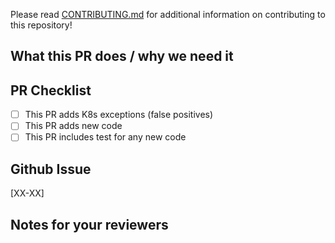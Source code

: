 Please read [CONTRIBUTING.md](CONTRIBUTING.md) for additional information on contributing to this repository!

<!--
  !!!! README !!!! Please fill this out.

  Please follow conventional commit naming conventions:

  https://www.conventionalcommits.org/en/v1.0.0/#summary
-->

<!-- A short description of what your PR does and what it solves. -->

## What this PR does / why we need it

## PR Checklist

- [ ] This PR adds K8s exceptions (false positives)
- [ ] This PR adds new code
- [ ] This PR includes test for any new code

## Github Issue

[XX-XX]

<!-- Notes that may be helpful for anyone reviewing this PR -->

## Notes for your reviewers

